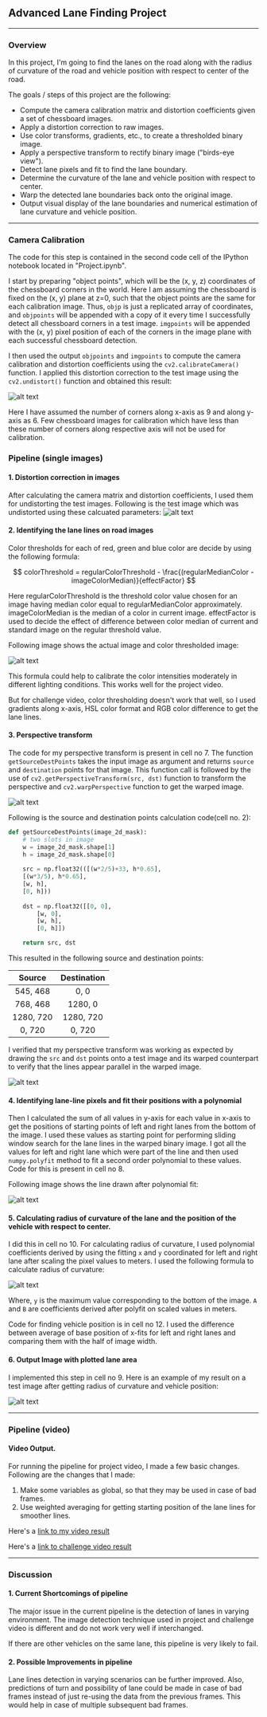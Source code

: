 
## Advanced Lane Finding Project
---


### Overview

In this project, I'm going to find the lanes on the road along with the radius of curvature of the road and vehicle position with respect to center of the road.

The goals / steps of this project are the following:

* Compute the camera calibration matrix and distortion coefficients given a set of chessboard images.
* Apply a distortion correction to raw images.
* Use color transforms, gradients, etc., to create a thresholded binary image.
* Apply a perspective transform to rectify binary image ("birds-eye view").
* Detect lane pixels and fit to find the lane boundary.
* Determine the curvature of the lane and vehicle position with respect to center.
* Warp the detected lane boundaries back onto the original image.
* Output visual display of the lane boundaries and numerical estimation of lane curvature and vehicle position.

[//]: # (Image References)

[image1]: ./meta/cal_op.jpg "Camera Calibration"
[image2]: ./meta/cal_test.jpg "Distortion Correction"
[image3]: ./meta/thresholded.jpg "Color Mask"
[image4]: ./meta/persp_trans.jpg "Output"
[image5]: ./meta/persp_trans_thresh.jpg "Output"
[image6]: ./meta/lines.jpg "Output"
[image7]: ./meta/output.jpg "Output Image"
[image8]: ./meta/form.jpg "Formula"
[video1]: ./project_video.mp4 "Video"

---

### Camera Calibration

The code for this step is contained in the second code cell of the IPython notebook located in "Project.ipynb".  

I start by preparing "object points", which will be the (x, y, z) coordinates of the chessboard corners in the world. Here I am assuming the chessboard is fixed on the (x, y) plane at z=0, such that the object points are the same for each calibration image.  Thus, `objp` is just a replicated array of coordinates, and `objpoints` will be appended with a copy of it every time I successfully detect all chessboard corners in a test image.  `imgpoints` will be appended with the (x, y) pixel position of each of the corners in the image plane with each successful chessboard detection.  

I then used the output `objpoints` and `imgpoints` to compute the camera calibration and distortion coefficients using the `cv2.calibrateCamera()` function.  I applied this distortion correction to the test image using the `cv2.undistort()` function and obtained this result: 

![alt text][image1]

Here I have assumed the number of corners along x-axis as 9 and along y-axis as 6. Few chessboard images for calibration which have less than these number of corners along respective axis will not be used for calibration.

### Pipeline (single images)

#### 1. Distortion correction in images

After calculating the camera matrix and distortion coefficients, I used them for undistorting the test images. Following is the test image which was undistorted using these calcuated parameters:
![alt text][image2]

#### 2. Identifying the lane lines on road images

Color thresholds for each of red, green and blue color are decide by using the following formula:

$$
colorThreshold = regularColorThreshold - \frac{(regularMedianColor - imageColorMedian)}{effectFactor}
$$

Here regularColorThreshold is the threshold color value chosen for an image having median color equal to regularMedianColor approximately. imageColorMedian is the median of a color in current image. effectFactor is used to decide the effect of difference between color median of current and standard image on the regular threshold value.

Following image shows the actual image and color thresholded image:

![alt text][image3]

This formula could help to calibrate the color intensities moderately in different lighting conditions. This works well for the project video.

But for challenge video, color thresholding doesn't work that well, so I used gradients along x-axis, HSL color format and RGB color difference to get the lane lines.

#### 3. Perspective transform

The code for my perspective transform is present in cell no 7. The function `getSourceDestPoints` takes the input image as argument and returns `source` and `destination` points for that image. This function call is followed by the use of `cv2.getPerspectiveTransform(src, dst)` function to transform the perspective and `cv2.warpPerspective`  function to get the warped image.

![alt text][image4]

Following is the source and destination points calculation code(cell no. 2):

```python
def getSourceDestPoints(image_2d_mask):
    # two slots in image
    w = image_2d_mask.shape[1]
    h = image_2d_mask.shape[0]
    
    src = np.float32(([(w*2/5)+33, h*0.65],
    [(w*3/5), h*0.65],
    [w, h],
    [0, h]))
    
    dst = np.float32([[0, 0],
        [w, 0],
        [w, h],
        [0, h]])

    return src, dst
```

This resulted in the following source and destination points:

| Source        | Destination   | 
|:-------------:|:-------------:| 
| 545, 468      | 0, 0          | 
| 768, 468      | 1280, 0       |
| 1280, 720     | 1280, 720     |
| 0, 720        | 0, 720        |

I verified that my perspective transform was working as expected by drawing the `src` and `dst` points onto a test image and its warped counterpart to verify that the lines appear parallel in the warped image.

![alt text][image5]

#### 4. Identifying lane-line pixels and fit their positions with a polynomial

Then I calculated the sum of all values in y-axis for each value in x-axis to get the positions of starting points of left and right lanes from the bottom of the image. I used these values as starting point for performing sliding window search for the lane lines in the warped binary image. I got all the values for left and right lane which were part of the line and then used `numpy.polyfit` method to fit a second order polynomial to these values. Code for this is present in cell no 8.

Following image shows the line drawn after polynomial fit:

![alt text][image6]

#### 5. Calculating radius of curvature of the lane and the position of the vehicle with respect to center.

I did this in cell no 10. For calculating radius of curvature, I used polynomial coefficients derived by using the fitting `x` and `y` coordinated for left and right lane after scaling the pixel values to meters. I used the following formula to calculate radius of curvature:

![alt text][image8]


Where, `y` is the maximum value corresponding to the bottom of the image. `A` and `B` are coefficients derived after polyfit on scaled values in meters.

Code for finding vehicle position is in cell no 12. I used the difference between average of base position of x-fits for left and right lanes and comparing them with the half of image width.

#### 6. Output Image with plotted lane area

I implemented this step in cell no 9. Here is an example of my result on a test image after getting radius of curvature and vehicle position:

![alt text][image7]

---

### Pipeline (video)

#### Video Output.

For running the pipeline for project video, I made a few basic changes. Following are the changes that I made:
1. Make some variables as global, so that they may be used in case of bad frames.
2. Use weighted averaging for getting starting position of the lane lines for smoother lines.

Here's a [link to my video result](./output_videos/project_video.mp4)

Here's a [link to challenge video result](./output_videos/challenge_video.mp4)

---

### Discussion

#### 1. Current Shortcomings of pipeline

The major issue in the current pipeline is the detection of lanes in varying environment. The image detection technique used in project and challenge video is different and do not work very well if interchanged.

If there are other vehicles on the same lane, this pipeline is very likely to fail.

#### 2. Possible Improvements in pipeline

Lane lines detection in varying scenarios can be further improved. Also, predictions of turn and possibility of lane could be made in case of bad frames instead of just re-using the data from the previous frames. This would help in case of multiple subsequent bad frames.

